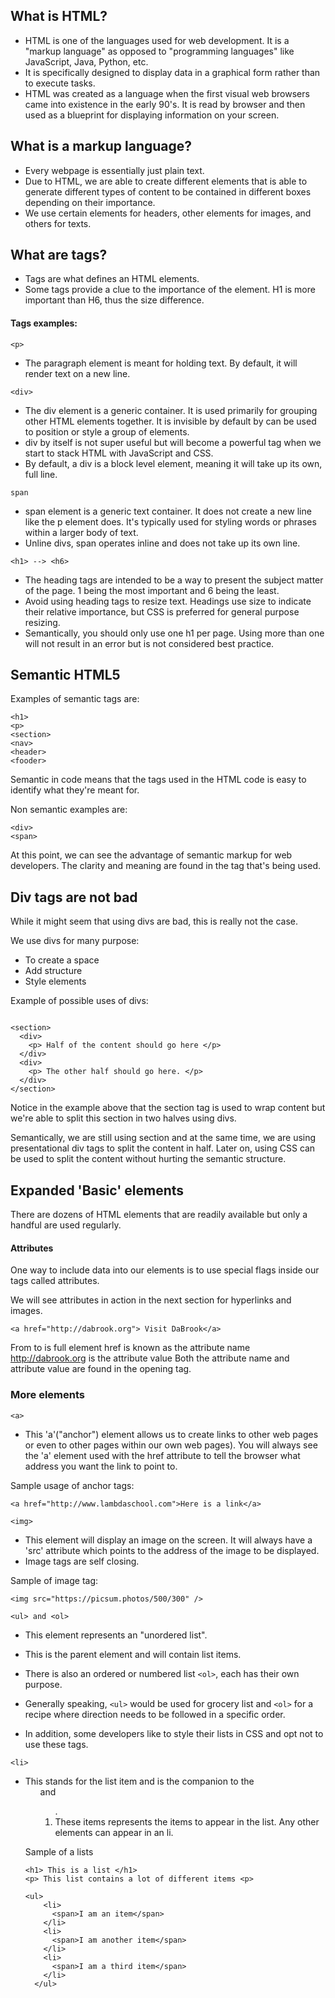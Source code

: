 ## What is HTML?

- HTML is one of the languages used for web development. It is a "markup language" as opposed to "programming languages" like JavaScript, Java, Python, etc.
- It is specifically designed to display data in a graphical form rather than to execute tasks.
- HTML was created as a language when the first visual web browsers came into existence in the early 90's. It is read by browser and then used as a blueprint for displaying information on your screen.


## What is a markup language?

- Every webpage is essentially just plain text.
- Due to HTML, we are able to create different elements that is able to generate different types of content to be contained in different boxes depending on their importance.
- We use certain elements for headers, other elements for images, and others for texts.

## What are tags?

- Tags are what defines an HTML elements.
- Some tags provide a clue to the importance of the element. H1 is more important than H6, thus the size difference.

#### Tags examples:

```<p> ```

   * The paragraph element is meant for holding text. By default, it will render text on a new line.

```<div> ```
  * The div element is a generic container. It is used primarily for grouping other HTML elements together. It is invisible by default by can be used to position or style a group of elements.
  * div by itself is not super useful but will become a powerful tag when we start to stack HTML with JavaScript and CSS.
  * By default, a div is a block level element, meaning it will take up its own, full line.

```span```

  * span element is a generic text container. It does not create a new line like the p element does. It's typically used for styling words or phrases within a larger body of text.
  * Unline divs, span operates inline and does not take up its own line.

``` <h1> --> <h6> ```

  * The heading tags are intended to be a way to present the subject matter of the page. 1 being the most important and 6 being the least.
  * Avoid using heading tags to resize text. Headings use size to indicate their relative importance, but CSS is preferred for general purpose resizing.
  * Semantically, you should only use one h1 per page. Using more than one will not result in an error but is not considered best practice.


## Semantic HTML5

Examples of semantic tags are:

```
<h1>
<p>
<section>
<nav>
<header>
<fooder>

```

Semantic in code means that the tags used in the HTML code is easy to identify what they're meant for.

Non semantic examples are:

```
<div>
<span>
```

At this point, we can see the advantage of semantic markup for web developers. The clarity and meaning are found in the tag that's being used.

## Div tags are not bad

While it might seem that using divs are bad, this is really not the case.

We use divs for many purpose:

- To create a space
- Add structure
- Style elements

Example of possible uses of divs:

```

<section>
  <div>
    <p> Half of the content should go here </p>
  </div>
  <div>
    <p> The other half should go here. </p>
  </div>
</section>

```

Notice in the example above that the section tag is used to wrap content but we're able to split this section in two halves using divs.

Semantically, we are still using section and at the same time, we are using presentational div tags to split the content in half. Later on, using CSS can be used to split the content without hurting the semantic structure.


## Expanded 'Basic' elements

There are dozens of HTML elements that are readily available but only a handful are used regularly.

#### Attributes

One way to include data into our elements is to use special flags inside our tags called attributes.

We will see attributes in action in the next section for hyperlinks and images.

```
<a href="http://dabrook.org"> Visit DaBrook</a>
```

From <a> to </a> is full element
href is known as the attribute name
http://dabrook.org is the attribute value
Both the attribute name and attribute value are found in the opening tag.

### More elements

```
<a>
```

- This 'a'("anchor") element allows us to create links to other web pages or even to other pages within our own web pages).  You will always see the 'a' element used with the href attribute to tell the browser what address you want the link to point to.

Sample usage of anchor tags:
```
<a href="http://www.lambdaschool.com">Here is a link</a>
```

```
<img>
```

- This element will display an image on the screen. It will always have a 'src' attribute which points to the address of the image to be displayed.
- Image tags are self closing.

Sample of image tag:

```
<img src="https://picsum.photos/500/300" />
```

```
<ul> and <ol>
```

- This element represents an "unordered list".

- This is the parent element and will contain list items.

- There is also an ordered or numbered list ```<ol>```, each has their own purpose.

- Generally speaking, ```<ul>``` would be used for grocery list and ```<ol>``` for a recipe where direction needs to be followed in a specific order.

- In addition, some developers like to style their lists in CSS and opt not to use these tags.


```
<li>
```

- This stands for the list item and is the companion to the <ul> and <ol>.
- These items represents the items to appear in the list. Any other elements can appear in an li.

Sample of a lists

```
<h1> This is a list </h1>
<p> This list contains a lot of different items <p>

<ul>
    <li>
      <span>I am an item</span>
    </li>
    <li>
      <span>I am another item</span>
    </li>
    <li>
      <span>I am a third item</span>
    </li>
  </ul>
```
